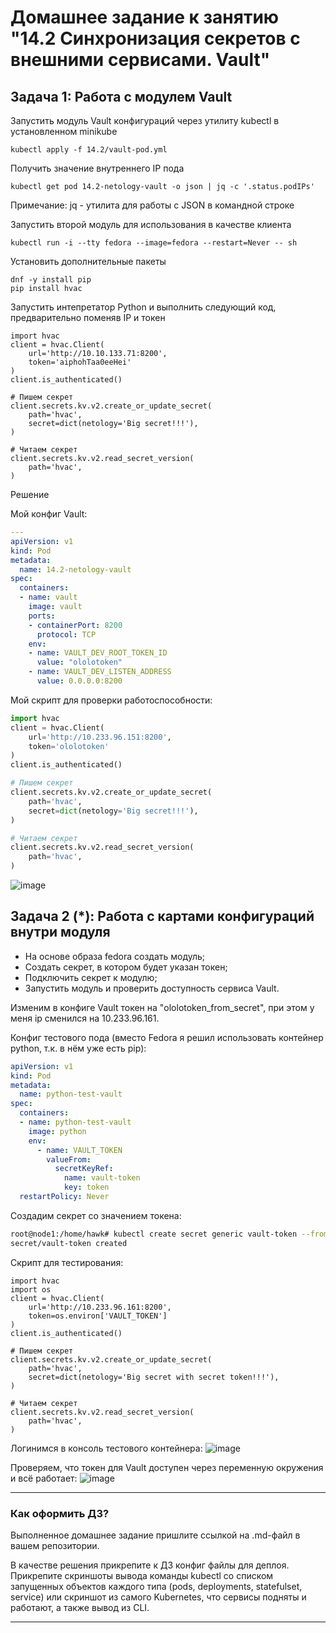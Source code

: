 # Домашнее задание к занятию "14.2 Синхронизация секретов с внешними сервисами. Vault"

## Задача 1: Работа с модулем Vault

Запустить модуль Vault конфигураций через утилиту kubectl в установленном minikube

```
kubectl apply -f 14.2/vault-pod.yml
```

Получить значение внутреннего IP пода

```
kubectl get pod 14.2-netology-vault -o json | jq -c '.status.podIPs'
```

Примечание: jq - утилита для работы с JSON в командной строке

Запустить второй модуль для использования в качестве клиента

```
kubectl run -i --tty fedora --image=fedora --restart=Never -- sh
```

Установить дополнительные пакеты

```
dnf -y install pip
pip install hvac
```

Запустить интепретатор Python и выполнить следующий код, предварительно
поменяв IP и токен

```
import hvac
client = hvac.Client(
    url='http://10.10.133.71:8200',
    token='aiphohTaa0eeHei'
)
client.is_authenticated()

# Пишем секрет
client.secrets.kv.v2.create_or_update_secret(
    path='hvac',
    secret=dict(netology='Big secret!!!'),
)

# Читаем секрет
client.secrets.kv.v2.read_secret_version(
    path='hvac',
)
```


Решение

Мой конфиг Vault:
```yml
---
apiVersion: v1
kind: Pod
metadata:
  name: 14.2-netology-vault
spec:
  containers:
  - name: vault
    image: vault
    ports:
    - containerPort: 8200
      protocol: TCP
    env:
    - name: VAULT_DEV_ROOT_TOKEN_ID
      value: "ololotoken"
    - name: VAULT_DEV_LISTEN_ADDRESS
      value: 0.0.0.0:8200

```

Мой скрипт для проверки работоспособности:
```python
import hvac
client = hvac.Client(
    url='http://10.233.96.151:8200',
    token='ololotoken'
)
client.is_authenticated()

# Пишем секрет
client.secrets.kv.v2.create_or_update_secret(
    path='hvac',
    secret=dict(netology='Big secret!!!'),
)

# Читаем секрет
client.secrets.kv.v2.read_secret_version(
    path='hvac',
)
```
![image](https://user-images.githubusercontent.com/32748936/125627063-c85f1433-4c35-4809-8657-00967831f4c4.png)



## Задача 2 (*): Работа с картами конфигураций внутри модуля

* На основе образа fedora создать модуль;
* Создать секрет, в котором будет указан токен;
* Подключить секрет к модулю;
* Запустить модуль и проверить доступность сервиса Vault.


Изменим в конфиге Vault токен на "ololotoken_from_secret", при этом у меня ip сменился на 10.233.96.161.

Конфиг тестового пода (вместо Fedora я решил использовать контейнер python, т.к. в нём уже есть pip):
```yml
apiVersion: v1
kind: Pod
metadata:
  name: python-test-vault
spec:
  containers:
  - name: python-test-vault
    image: python
    env:
      - name: VAULT_TOKEN
        valueFrom:
          secretKeyRef:
            name: vault-token
            key: token
  restartPolicy: Never
```

Создадим секрет со значением токена:
```bash
root@node1:/home/hawk# kubectl create secret generic vault-token --from-literal=token=ololotoken_from_secret
secret/vault-token created
```

Скрипт для тестирования:
```
import hvac
import os
client = hvac.Client(
    url='http://10.233.96.161:8200',
    token=os.environ['VAULT_TOKEN']
)
client.is_authenticated()

# Пишем секрет
client.secrets.kv.v2.create_or_update_secret(
    path='hvac',
    secret=dict(netology='Big secret with secret token!!!'),
)

# Читаем секрет
client.secrets.kv.v2.read_secret_version(
    path='hvac',
)
```

Логинимся в консоль тестового контейнера:
![image](https://user-images.githubusercontent.com/32748936/125636203-2f833dd0-e94e-4c46-bdbe-a4dc239251ed.png)

Проверяем, что токен для Vault доступен через переменную окружения и всё работает:
![image](https://user-images.githubusercontent.com/32748936/125640619-8776b4ea-c82b-45a1-8162-2ce7036ff79e.png)





---

### Как оформить ДЗ?

Выполненное домашнее задание пришлите ссылкой на .md-файл в вашем репозитории.

В качестве решения прикрепите к ДЗ конфиг файлы для деплоя. Прикрепите скриншоты вывода команды kubectl со списком запущенных объектов каждого типа (pods, deployments, statefulset, service) или скриншот из самого Kubernetes, что сервисы подняты и работают, а также вывод из CLI.

---
